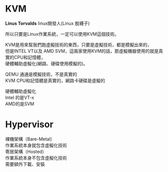 **KVM**
==
**Linus Torvalds** linux開發人(Linux 脫襪子)  

所以只要是Linux作業系統，一定可以使用KVM這個技術。  

KVM是用來幫我們跑虛擬技術的東西，只要是虛擬技術，都是模擬出來的，  
但是INTEL VT以及 AMD SVM，這兩家使用KVM的話，那虛擬機器使用的就是真實的CPU和記憶體，  
硬體輔助虛擬化(網路、硬碟使用模擬的)。  

QEMU 通通是模擬技術，不是真實的  
KVM CPU和記憶體是真實的，網路卡硬碟是虛擬的  

硬體輔助虛擬化  
Intel 的是VT-x  
AMD的是SVM  

**Hypervisor**
==
裸機架構（Bare-Metal）  
作業系統本身就包含虛擬化技術  
寄居架構（Hosted）  
作業系統本身不包含虛擬化技術  
需要額外下載、安裝  
